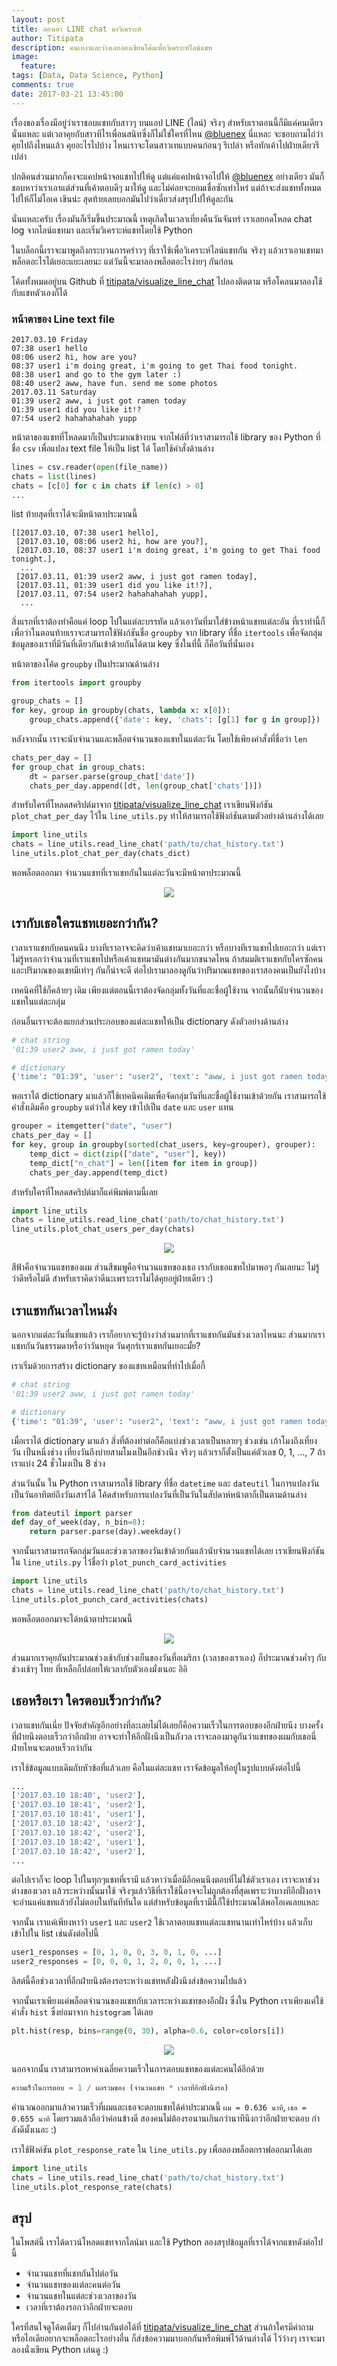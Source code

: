 ```yaml
---
layout: post
title: ลองเอา LINE chat มาวิเคราะห์
author: Titipata
description: คนเหงาและว่างเลยลองเขียนโค้ดเพื่อวิเคราะห์ไลน์แชท
image:
  feature:
tags: [Data, Data Science, Python]
comments: true
date: 2017-03-21 13:45:00
---
```


เรื่องของเรื่องมีอยู่ว่าเราชอบแชทกับสาวๆ บนแอป LINE (ไลน์) จริงๆ สำหรับเราตอนนี้ก็มีแค่คนเดียวนั่นแหละ แต่เวลาคุยกับสาวทีไรเพื่อนสนิทซึ่งก็ไม่ใช่ใครที่ไหน [@bluenex](https://github.com/bluenex) นี่แหละ จะชอบถามไถ่ว่าคุยไปถึงไหนแล้ว
คุยอะไรไปบ้าง ไหนเราจะโดนสาวเทแบบคนก่อนๆ รึเปล่า หรือทักเค้าไปฝ่ายเดียวรึเปล่า

ปกติคนส่วนมากก็คงจะแคปหน้าจอแชทไปให้ดู แต่แค่แคปหน้าจอไปให้ [@bluenex](https://github.com/bluenex) อย่างเดียว มันก็ชอบหาว่าเราเอาแต่ส่วนที่เค้าตอบดีๆ มาให้ดู และไม่ค่อยจะยอมเชื่อซักเท่าไหร่ แต่ถ้าจะส่งแชททั้งหมดไปให้ก็ไม่โอเค เขินน่ะ สุดท้ายเลยบอกมันไปว่าเดี๋ยวส่งสรุปไปให้ดูละกัน

นั่นแหละครับ เรื่องมันก็เริ่มขึ้นประมาณนี้ เหตุเกิดในเวลาเที่ยงคืนวันจันทร์ เราเลยกดโหลด chat log จากไลน์แชทมา และเริ่มวิเคราะห์แชทโดยใช้ Python

ในบล็อกนี้เราจะมาพูดถึงกระบวนการคร่าวๆ ที่เราใช้เพื่อวิเคราะห์ไลน์แชทกัน จริงๆ แล้วเราเอาแชทมาพล็อตอะไรได้เยอะแยะเลยนะ แต่วันนี้จะมาลองพล็อตอะไรง่ายๆ กันก่อน

โค้ดทั้งหมดอยู่บน Github ที่ [titipata/visualize_line_chat](https://github.com/titipata/visualize_line_chat)
ไปลองติดตาม หรือโคลนมาลองใช้กับแชทตัวเองก็ได้

### หน้าตาของ Line text file

```
2017.03.10 Friday
07:38 user1 hello
08:06 user2 hi, how are you?
08:37 user1 i'm doing great, i'm going to get Thai food tonight.
08:38 user1 and go to the gym later :)
08:40 user2 aww, have fun. send me some photos
2017.03.11 Saturday
01:39 user2 aww, i just got ramen today
01:39 user1 did you like it!?
07:54 user2 hahahahahah yupp
```

หน้าตาของแชทที่โหลดมาก็เป็นประมาณข้างบน จากไฟล์ที่ว่าเราสามารถใช้ library ของ Python ที่ชื่อ `csv` เพื่อแปลง text file ให้เป็น list ได้ โดยใช้คำสั่งด้านล่าง

```py
lines = csv.reader(open(file_name))
chats = list(lines)
chats = [c[0] for c in chats if len(c) > 0]
...
```

list ท้ายสุดที่เราได้จะมีหน้าตาประมาณนี้

```
[[2017.03.10, 07:38 user1 hello],
 [2017.03.10, 08:06 user2 hi, how are you?],
 [2017.03.10, 08:37 user1 i'm doing great, i'm going to get Thai food tonight.],
  ...
 [2017.03.11, 01:39 user2 aww, i just got ramen today],
 [2017.03.11, 01:39 user1 did you like it!?],
 [2017.03.11, 07:54 user2 hahahahahah yupp],
  ...
```

สิ่งแรกที่เราต้องทำคือแค่ loop ไปในแต่ละบรรทัด แล้วเอาวันที่มาใส่ข้างหน้าแชทแต่ละอัน
ที่เราทำนี้ก็เพื่อว่าในตอนท้ายเราจะสามารถใช้ฟังก์ชันชื่อ `groupby` จาก library ที่ชื่อ `itertools` เพื่อจัดกลุ่มข้อมูลของเราที่มีวันที่เดียวกันเข้าด้วยกันได้ตาม key ซึ่งในที่นี้
ก็คือวันที่นั่นเอง

หน้าตาของโค้ด `groupby` เป็นประมาณด้านล่าง

```py
from itertools import groupby

group_chats = []
for key, group in groupby(chats, lambda x: x[0]):
    group_chats.append({'date': key, 'chats': [g[1] for g in group]})
```

หลังจากนั้น เราจะนับจำนวนและพล็อตจำนวนของแชทในแต่ละวัน โดยใช้เพียงคำสั่งที่ชื่อว่า `len`

```py
chats_per_day = []
for group_chat in group_chats:
    dt = parser.parse(group_chat['date'])
    chats_per_day.append([dt, len(group_chat['chats'])])
```

สำหรับใครที่โหลดสคริปต์มาจาก [titipata/visualize_line_chat](https://github.com/titipata/visualize_line_chat) เราเขียนฟังก์ชัน `plot_chat_per_day` ไว้ใน `line_utils.py` ทำให้สามารถใช้ฟังก์ชันตามตัวอย่างด้านล่างได้เลย

```py
import line_utils
chats = line_utils.read_line_chat('path/to/chat_history.txt')
line_utils.plot_chat_per_day(chats_dict)
```

พอพล็อตออกมา จำนวนแชทที่เราแชทกันในแต่ละวันจะมีหน้าตาประมาณนี้

<figure><center>
  <img width="auto" src="/images/post/line/total_activities.png" data-action="zoom"/>
</center></figure>

## เรากับเธอใครแชทเยอะกว่ากัน?

เวลาเราแชทกับคนคนนึง บางทีเราอาจจะคิดว่าเค้าแชทมาเยอะกว่า หรือบางทีเราแชทไปเยอะกว่า
แต่เราไม่รู้หรอกว่าจำนวนที่เราแชทไปหรือเค้าแชทมามันต่างกันมากขนาดไหน ถ้าสมมติเราแชทกับใครซักคนและปริมาณของแชทมีเท่าๆ กันก็น่าจะดี ต่อไปเรามาลองดูกันว่าปริมาณแชทของเราสองคนเป็นยังไงบ้าง

เทคนิคที่ใช้ก็คล้ายๆ เดิม เพียงแต่ตอนนี้เราต้องจัดกลุ่มทั้งวันที่และชื่อผู้ใช้งาน จากนั้นก็นับจำนวนของแชทในแต่ละกลุ่ม

ก่อนอื่นเราจะต้องแยกส่วนประกอบของแต่ละแชทให้เป็น dictionary ดังตัวอย่างด้านล่าง

```py
# chat string
'01:39 user2 aww, i just got ramen today'

# dictionary
{'time': "01:39", 'user': "user2", 'text': "aww, i just got ramen today"}
```

พอเราได้ dictionary มาแล้วก็ใช้เทคนิคเดิมเพื่อจัดกลุ่มวันที่และชื่อผู้ใช้งานเข้าด้วยกัน
เราสามารถใช้คำสั่งเดิมคือ `groupby` แต่ว่าใส่ key เข้าไปเป็น `date` และ `user` แทน

```py
grouper = itemgetter("date", "user")
chats_per_day = []
for key, group in groupby(sorted(chat_users, key=grouper), grouper):
    temp_dict = dict(zip(["date", "user"], key))
    temp_dict["n_chat"] = len([item for item in group])
    chats_per_day.append(temp_dict)
```

สำหรับใครที่โหลดสคริปต์มาก็แค่พิมพ์ตามนี้เลย

```py
import line_utils
chats = line_utils.read_line_chat('path/to/chat_history.txt')
line_utils.plot_chat_users_per_day(chats)
```

<figure><center>
  <img width="auto" src="/images/post/line/user_activities.png" data-action="zoom"/>
</center></figure>

สีฟ้าคือจำนวนแชทของผม ส่วนสีชมพูคือจำนวนแชทของเธอ เรากับเธอแชทไปมาพอๆ กันเลยนะ
ไม่รู้ว่าดีหรือไม่ดี สำหรับเราคิดว่าดีนะเพราะเราไม่ได้คุยอยู่ฝ่ายเดียว :)

## เราแชทกันเวลาไหนมั่ง

นอกจากแต่ละวันที่แชทแล้ว เราก็อยากจะรู้บ้างว่าส่วนมากที่เราแชทกันมันช่วงเวลาไหนนะ ส่วนมากเราแชทกันวันธรรมดาหรือว่าวันหยุด วันศุกร์เราแชทกันเยอะมั้ย?​

เราเริ่มด้วยการสร้าง dictionary ของแชทเหมือนที่ทำไปเมื่อกี้

```py
# chat string
'01:39 user2 aww, i just got ramen today'

# dictionary
{'time': "01:39", 'user': "user2", 'text': "aww, i just got ramen today"}
```

เมื่อเราได้ dictionary มาแล้ว สิ่งที่ต้องทำต่อก็คือแบ่งช่วงเวลาเป็นหลายๆ ช่วงเช่น เก้าโมงถึงเที่ยงวัน เป็นหนึ่งช่วง เที่ยงวันถึงบ่ายสามโมงเป็นอีกช่วงนึง จริงๆ แล้วเราก็ตั้งเป็นแค่ตัวเลข 0, 1, ..., 7 ถ้าเราแบ่ง 24 ชั่วโมงเป็น 8 ช่วง

ส่วนวันนั้น ใน Python เราสามารถใช้ library ที่ชื่อ `datetime` และ `dateutil` ในการแปลงวันเป็นวันอาทิตย์ถึงวันเสาร์ได้ โค้ดสำหรับการแปลงวันที่เป็นวันในสัปดาห์หน้าตาก็เป็นตามด้านล่าง

```python
from dateutil import parser
def day_of_week(day, n_bin=8):
    return parser.parse(day).weekday()
```

จากนั้นเราสามารถจัดกลุ่มวันและช่วงเวลาของวันเข้าด้วยกันแล้วนับจำนวนแชทได้เลย เราเขียนฟังก์ชันใน `line_utils.py` ไว้ชื่อว่า `plot_punch_card_activities`

```py
import line_utils
chats = line_utils.read_line_chat('path/to/chat_history.txt')
line_utils.plot_punch_card_activities(chats)
```

พอพล็อตออกมาจะได้หน้าตาประมาณนี้

<figure><center>
  <img width="auto" src="/images/post/line/punch_card.png" data-action="zoom"/>
</center></figure>

ส่วนมากเราคุยกันประมาณช่วงเช้ากับช่วงเย็นของวันที่อเมริกา (เวลาของเราเอง) ก็ประมาณช่วงค่ำๆ กับช่วงเช้าๆ ไทย ที่เหลือก็ปล่อยให้เวลากับตัวเองมั่งเนอะ อิอิ

## เธอหรือเรา ใครตอบเร็วกว่ากัน?

เวลาแชทกันเนี่ย ปัจจัยสำคัญอีกอย่างที่ละเลยไม่ได้เลยก็คือความเร็วในการตอบของอีกฝ่ายนึง
บางครั้งที่ฝ่ายนึงตอบเร็วกว่าอีกฝ่าย อาจจะทำให้อีกฝั่งนึงเป็นกังวล เราจะลองมาดูกันว่าแชทของผมกับเธอนี่
ฝ่ายไหนจะตอบเร็วกว่ากัน

เราใช้ข้อมูลแบบเดิมกับหัวข้อที่แล้วเลย คือในแต่ละแชท เราจัดข้อมูลให้อยู่ในรูปแบบดังต่อไปนี้

```py
...
['2017.03.10 18:40', 'user2'],
['2017.03.10 18:41', 'user2'],
['2017.03.10 18:41', 'user1'],
['2017.03.10 18:42', 'user2'],
['2017.03.10 18:42', 'user2'],
['2017.03.10 18:42', 'user1'],
['2017.03.10 18:42', 'user2'],
...
```

ต่อไปเราก็จะ loop ไปในทุกๆแชทที่เรามี แล้วหาว่าเมื่อมีอีกคนนึงตอบที่ไม่ใช่ตัวเราเอง เราจะหาช่วงต่างของเวลา
แล้วระหว่างนั้นมาใช้ จริงๆแล้ววิธีที่เราใช้นี้อาจจะไม่ถูกต้องที่สุดเพราะว่าบางทีอีกฝั่งอาจจะอ่านแค่แชทแล้วยังไม่ตอบในทันทีทันใด
แต่สำหรับข้อมูลที่เรามีนี้ก็ใช้ประมาณได้พอโอเคเลยแหละ

จากนั้น เราแค่เพียงหาว่า `user1` และ `user2` ใช้เวลาตอบแชทแต่ละแชทนานเท่าไหร่บ้าง แล้วเก็บเข้าไปใน list
เช่นดังต่อไปนี้

```py
user1_responses = [0, 1, 0, 0, 3, 0, 1, 0, ...]
user2_responses = [0, 0, 0, 1, 2, 0, 0, 1, ...]
```

ลิสต์นี้คือช่วงเวลาที่อีกฝ่ายนึงต้องรอระหว่างแชทหลังฝั่งนึงส่งข้อความไปแล้ว

จากนั้นเราเพียงแค่พล็อตจำนวนของแชทกับเวลาระหว่างแชทของอีกฝั่ง ซึ่งใน Python เราเพียงแค่ใช้คำสั่ง
`hist` ซึ่งย่อมาจาก `histogram` ได้เลย

```py
plt.hist(resp, bins=range(0, 30), alpha=0.6, color=colors[i])
```

<figure><center>
  <img width="auto" src="/images/post/line/response_rate.png" data-action="zoom"/>
</center></figure>

นอกจากนั้น เราสามารถหาค่าเฉลี่ยความเร็วในการตอบแชทของแต่ละคนได้อีกด้วย

```py
ความเร็วในการตอบ = 1 / ผลรวมของ (จำนวนแชท * เวลาที่อีกฝั่งนึงรอ)
```

คำนวณออกมาแล้วความเร็วที่ผมและเธอจะตอบแชทได้ค่าประมาณนี้ `ผม = 0.636 นาที`, `เธอ = 0.655 นาที`
โดยรวมแล้วถือว่าค่อนข้างดี สองคนไม่ต้องรอนานเกินกว่านาทีนึงกว่าอีกฝ่ายจะตอบ กำลังดีมั้งเนอะ :)

เราใช้ฟังค์ชัน `plot_response_rate` ใน `line_utils.py` เพื่อลองพล็อตกราฟออกมาได้เลย

```py
import line_utils
chats = line_utils.read_line_chat('path/to/chat_history.txt')
line_utils.plot_response_rate(chats)
```

## สรุป

ในโพสต์นี้ เราได้ดาวน์โหลดแชทจากไลน์มา และใช้ Python ลองสรุปข้อมูลที่เราได้จากแชทดังต่อไปนี้

- จำนวนแชทที่แชทกันไปต่อวัน
- จำนวนแชทของแต่ละคนต่อวัน
- จำนวนแชทในแต่ละช่วงเวลาของวัน
- เวลาที่เราต้องรอกว่าอีกฝ่ายจะตอบ

ใครที่สนใจดูโค้ดเต็มๆ ก็ไปอ่านกันต่อได้ที่ [titipata/visualize_line_chat](https://github.com/titipata/visualize_line_chat)
ส่วนถ้าใครมีคำถามหรือไอเดียอยากจะพล็อตอะไรอย่างอื่น ก็ส่งข้อความมาบอกกันหรือพิมพ์ไว้ด้านล่างได้
ไว้ว่างๆ เราจะมาลองนั่งเขียน Python เล่นดู :)
